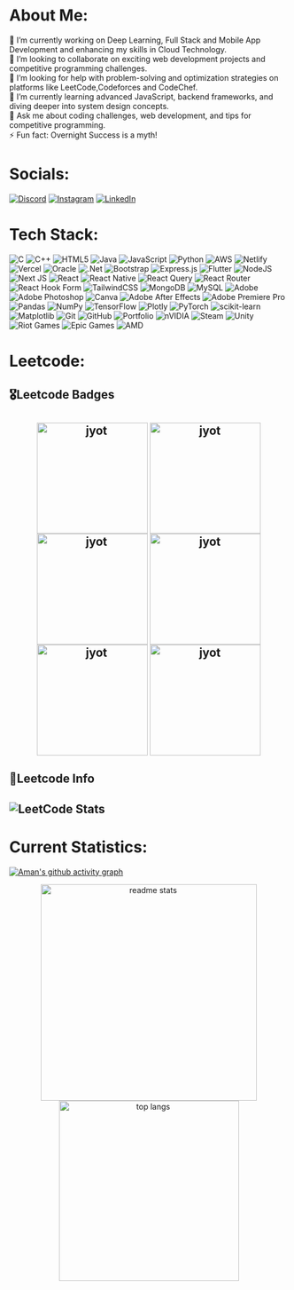 # About Me:
🔭 I’m currently working on Deep Learning, Full Stack and Mobile App Development and enhancing my skills in Cloud Technology.<br>👯 I’m looking to collaborate on exciting web development projects and competitive programming challenges.<br>🤝 I’m looking for help with problem-solving and optimization strategies on platforms like LeetCode,Codeforces and CodeChef.<br>🌱 I’m currently learning advanced JavaScript, backend frameworks, and diving deeper into system design concepts.<br>💬 Ask me about coding challenges, web development, and tips for competitive programming.<br>⚡ Fun fact: Overnight Success is a myth!


# Socials:
[![Discord](https://img.shields.io/badge/Discord-%237289DA.svg?logo=discord&logoColor=white)](https://discord.gg/amanjain2618) [![Instagram](https://img.shields.io/badge/Instagram-%23E4405F.svg?logo=Instagram&logoColor=white)](https://instagram.com/iam_aman_jain_) [![LinkedIn](https://img.shields.io/badge/LinkedIn-%230077B5.svg?logo=linkedin&logoColor=white)](https://linkedin.com/in/aman-jain-059278290) 


# Tech Stack:
![C](https://img.shields.io/badge/c-%2300599C.svg?style=for-the-badge&logo=c&logoColor=white) ![C++](https://img.shields.io/badge/c++-%2300599C.svg?style=for-the-badge&logo=c%2B%2B&logoColor=white) ![HTML5](https://img.shields.io/badge/html5-%23E34F26.svg?style=for-the-badge&logo=html5&logoColor=white) ![Java](https://img.shields.io/badge/java-%23ED8B00.svg?style=for-the-badge&logo=openjdk&logoColor=white) ![JavaScript](https://img.shields.io/badge/javascript-%23323330.svg?style=for-the-badge&logo=javascript&logoColor=%23F7DF1E) ![Python](https://img.shields.io/badge/python-3670A0?style=for-the-badge&logo=python&logoColor=ffdd54) ![AWS](https://img.shields.io/badge/AWS-%23FF9900.svg?style=for-the-badge&logo=amazon-aws&logoColor=white) ![Netlify](https://img.shields.io/badge/netlify-%23000000.svg?style=for-the-badge&logo=netlify&logoColor=#00C7B7) ![Vercel](https://img.shields.io/badge/vercel-%23000000.svg?style=for-the-badge&logo=vercel&logoColor=white) ![Oracle](https://img.shields.io/badge/Oracle-F80000?style=for-the-badge&logo=oracle&logoColor=white) ![.Net](https://img.shields.io/badge/.NET-5C2D91?style=for-the-badge&logo=.net&logoColor=white) ![Bootstrap](https://img.shields.io/badge/bootstrap-%238511FA.svg?style=for-the-badge&logo=bootstrap&logoColor=white) ![Express.js](https://img.shields.io/badge/express.js-%23404d59.svg?style=for-the-badge&logo=express&logoColor=%2361DAFB) ![Flutter](https://img.shields.io/badge/Flutter-%2302569B.svg?style=for-the-badge&logo=Flutter&logoColor=white) ![NodeJS](https://img.shields.io/badge/node.js-6DA55F?style=for-the-badge&logo=node.js&logoColor=white) ![Next JS](https://img.shields.io/badge/Next-black?style=for-the-badge&logo=next.js&logoColor=white) ![React](https://img.shields.io/badge/react-%2320232a.svg?style=for-the-badge&logo=react&logoColor=%2361DAFB) ![React Native](https://img.shields.io/badge/react_native-%2320232a.svg?style=for-the-badge&logo=react&logoColor=%2361DAFB) ![React Query](https://img.shields.io/badge/-React%20Query-FF4154?style=for-the-badge&logo=react%20query&logoColor=white) ![React Router](https://img.shields.io/badge/React_Router-CA4245?style=for-the-badge&logo=react-router&logoColor=white) ![React Hook Form](https://img.shields.io/badge/React%20Hook%20Form-%23EC5990.svg?style=for-the-badge&logo=reacthookform&logoColor=white) ![TailwindCSS](https://img.shields.io/badge/tailwindcss-%2338B2AC.svg?style=for-the-badge&logo=tailwind-css&logoColor=white) ![MongoDB](https://img.shields.io/badge/MongoDB-%234ea94b.svg?style=for-the-badge&logo=mongodb&logoColor=white) ![MySQL](https://img.shields.io/badge/mysql-4479A1.svg?style=for-the-badge&logo=mysql&logoColor=white) ![Adobe](https://img.shields.io/badge/adobe-%23FF0000.svg?style=for-the-badge&logo=adobe&logoColor=white) ![Adobe Photoshop](https://img.shields.io/badge/adobe%20photoshop-%2331A8FF.svg?style=for-the-badge&logo=adobe%20photoshop&logoColor=white) ![Canva](https://img.shields.io/badge/Canva-%2300C4CC.svg?style=for-the-badge&logo=Canva&logoColor=white) ![Adobe After Effects](https://img.shields.io/badge/Adobe%20After%20Effects-9999FF.svg?style=for-the-badge&logo=Adobe%20After%20Effects&logoColor=white) ![Adobe Premiere Pro](https://img.shields.io/badge/Adobe%20Premiere%20Pro-9999FF.svg?style=for-the-badge&logo=Adobe%20Premiere%20Pro&logoColor=white) ![Pandas](https://img.shields.io/badge/pandas-%23150458.svg?style=for-the-badge&logo=pandas&logoColor=white) ![NumPy](https://img.shields.io/badge/numpy-%23013243.svg?style=for-the-badge&logo=numpy&logoColor=white) ![TensorFlow](https://img.shields.io/badge/TensorFlow-%23FF6F00.svg?style=for-the-badge&logo=TensorFlow&logoColor=white) ![Plotly](https://img.shields.io/badge/Plotly-%233F4F75.svg?style=for-the-badge&logo=plotly&logoColor=white) ![PyTorch](https://img.shields.io/badge/PyTorch-%23EE4C2C.svg?style=for-the-badge&logo=PyTorch&logoColor=white) ![scikit-learn](https://img.shields.io/badge/scikit--learn-%23F7931E.svg?style=for-the-badge&logo=scikit-learn&logoColor=white) ![Matplotlib](https://img.shields.io/badge/Matplotlib-%23ffffff.svg?style=for-the-badge&logo=Matplotlib&logoColor=black) ![Git](https://img.shields.io/badge/git-%23F05033.svg?style=for-the-badge&logo=git&logoColor=white) ![GitHub](https://img.shields.io/badge/github-%23121011.svg?style=for-the-badge&logo=github&logoColor=white) ![Portfolio](https://img.shields.io/badge/Portfolio-%23000000.svg?style=for-the-badge&logo=firefox&logoColor=#FF7139) ![nVIDIA](https://img.shields.io/badge/nVIDIA-%2376B900.svg?style=for-the-badge&logo=nVIDIA&logoColor=white) ![Steam](https://img.shields.io/badge/steam-%23000000.svg?style=for-the-badge&logo=steam&logoColor=white) ![Unity](https://img.shields.io/badge/unity-%23000000.svg?style=for-the-badge&logo=unity&logoColor=white) ![Riot Games](https://img.shields.io/badge/riotgames-D32936.svg?style=for-the-badge&logo=riotgames&logoColor=white) ![Epic Games](https://img.shields.io/badge/epicgames-%23313131.svg?style=for-the-badge&logo=epicgames&logoColor=white) ![AMD](https://img.shields.io/badge/AMD-%23000000.svg?style=for-the-badge&logo=amd&logoColor=white)

# Leetcode:
<div> 
<h2>🎖️Leetcode Badges<h2>  
<p align="center">
  <a href="https://leetcode.com/Aman_Jain_27/" target="_blank"><img align="center" src="https://assets.leetcode.com/static_assets/others/2550.gif" alt="jyot" height="200" width="200" /></a>
  <a href="https://leetcode.com/Aman_Jain_27/" target="_blank"><img align="center" src="https://assets.leetcode.com/static_assets/others/Top_100_Liked.gif" alt="jyot" height="200" width="200" /></a>
  <a href="https://leetcode.com/Aman_Jain_27/" target="_blank"><img align="center" src="https://assets.leetcode.com/static_assets/marketing/202509.gif" alt="jyot" height="200" width="200" /></a>
  <a href="https://leetcode.com/Aman_Jain_27/" target="_blank"><img align="center" src="https://assets.leetcode.com/static_assets/others/200.gif" alt="jyot" height="200" width="200" /></a>
  <a href="https://leetcode.com/Aman_Jain_27/" target="_blank"><img align="center" src="https://assets.leetcode.com/static_assets/others/25100.gif" alt="jyot" height="200" width="200" /></a>
  <a href="https://leetcode.com/Aman_Jain_27/" target="_blank"><img align="center" src="https://assets.leetcode.com/static_assets/others/Introduction_to_Pandas.gif" alt="jyot" height="200" width="200" /></a>
</p>
</div>
<h2>📝Leetcode Info<h2>  
<img src="https://leetcard.jacoblin.cool/Aman_Jain_27?theme=dark&font=Noto%20Sans%20Old%20North%20Arabian&ext=heatmap" alt="LeetCode Stats" />

# Current Statistics:
[![Aman's github activity graph](https://github-readme-activity-graph.vercel.app/graph?username=Amanjainji&theme=react)](https://github.com/Amanjainji/github-readme-activity-graph)<br>
<div align=center>
<img width=390 src="https://github-readme-stats.vercel.app/api?username=Amanjainji&show_icons=true&theme=react&rank_icon=github&border_radius=10" alt="readme stats" /><br>
<img width=325 align="center" src="https://github-readme-stats.vercel.app/api/top-langs/?username=Amanjainji&hide=HTML&langs_count=8&layout=compact&theme=react&border_radius=10&size_weight=0.5&count_weight=0.5&exclude_repo=github-readme-stats" alt="top langs" />
</div>
<br>
